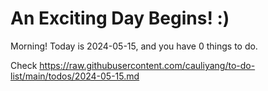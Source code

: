 # An Exciting Day Begins! :)

Morning! Today is 2024-05-15, and you have 0 things to do.

Check https://raw.githubusercontent.com/cauliyang/to-do-list/main/todos/2024-05-15.md